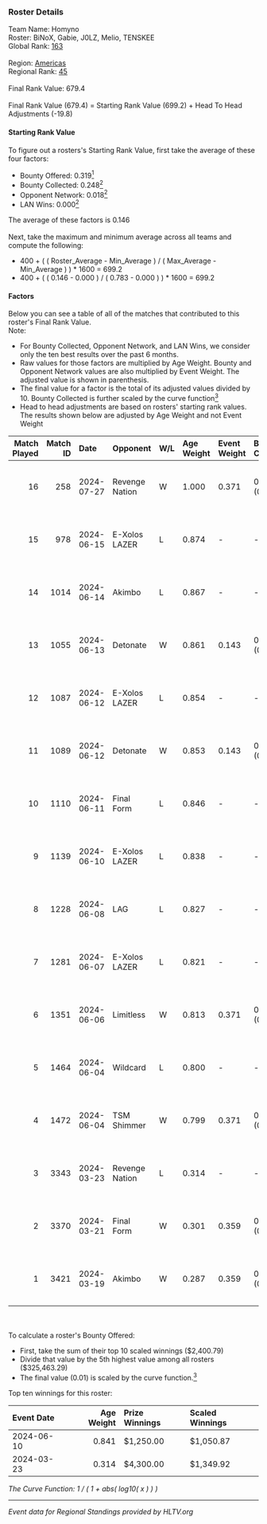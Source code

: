 ### Roster Details<br />
Team Name: Homyno<br />
Roster: BiNoX, Gabie, J0LZ, Melio, TENSKEE<br />
Global Rank: [163](../standings_global.md)<br />
<br />
Region: [Americas]( ../standings_americas.md)<br />
Regional Rank: [45]( ../standings_americas.md)<br />
<br />
Final Rank Value:  679.4<br />
<br />
Final Rank Value (679.4) = Starting Rank Value (699.2) + Head To Head Adjustments (-19.8)<br />

#### Starting Rank Value<br />
To figure out a rosters's Starting Rank Value, first take the average of these four factors:<br />
- Bounty Offered: 0.319[<sup>1</sup>](#table2)
- Bounty Collected: 0.248[<sup>2</sup>](#table1)
- Opponent Network: 0.018[<sup>2</sup>](#table1)
- LAN Wins: 0.000[<sup>2</sup>](#table1)

The average of these factors is 0.146<br />
<br />
Next, take the maximum and minimum average across all teams and compute the following:<br />
- 400 + ( ( Roster_Average - Min_Average ) / ( Max_Average - Min_Average ) ) * 1600 = 699.2
- 400 + ( ( 0.146 - 0.000 ) / ( 0.783 - 0.000 ) ) * 1600 = 699.2


#### Factors<br />
Below you can see a table of all of the matches that contributed to this roster's Final Rank Value.<br />
Note:<br />

- For Bounty Collected, Opponent Network, and LAN Wins, we consider only the ten best results over the past 6 months.
- Raw values for those factors are multiplied by Age Weight. Bounty and Opponent Network values are also multiplied by Event Weight. The adjusted value is shown in parenthesis.
- The final value for a factor is the total of its adjusted values divided by 10. Bounty Collected is further scaled by the curve function[<sup>3</sup>](#curveFunction)
- Head to head adjustments are based on rosters' starting rank values. The results shown below are adjusted by Age Weight and not Event Weight
<span id="table1"></span><br />


| Match Played | Match ID | Date       | Opponent       | W/L | Age Weight | Event Weight | Bounty Collected | Opponent Network | LAN Wins  | H2H Adj. | Roster                             |
| -: | -: | :- | :- | :- | :- | :- | :- | :- | :- | -: | :- |
|           16 |      258 | 2024-07-27 | Revenge Nation | W   | 1.000      | 0.371        | 0.007 (0.003)    | 0.100 (0.037)    | 0 (0.000) |    17.23 | BiNoX, Gabie, J0LZ, Melio, TENSKEE |
|           15 |      978 | 2024-06-15 | E-Xolos LAZER  | L   | 0.874      | -            | -                | -                | -         |    -9.28 | Gabie, J0LZ, Melio, TENSKEE, YuZ   |
|           14 |     1014 | 2024-06-14 | Akimbo         | L   | 0.867      | -            | -                | -                | -         |    -9.10 | Gabie, J0LZ, Melio, TENSKEE, YuZ   |
|           13 |     1055 | 2024-06-13 | Detonate       | W   | 0.861      | 0.143        | 0.000 (0.000)    | 0.073 (0.009)    | 0 (0.000) |     8.30 | Gabie, J0LZ, Melio, TENSKEE, YuZ   |
|           12 |     1087 | 2024-06-12 | E-Xolos LAZER  | L   | 0.854      | -            | -                | -                | -         |    -9.53 | Gabie, J0LZ, Melio, TENSKEE, YuZ   |
|           11 |     1089 | 2024-06-12 | Detonate       | W   | 0.853      | 0.143        | 0.000 (0.000)    | 0.073 (0.009)    | 0 (0.000) |     7.93 | Gabie, J0LZ, Melio, TENSKEE, YuZ   |
|           10 |     1110 | 2024-06-11 | Final Form     | L   | 0.846      | -            | -                | -                | -         |   -14.82 | Gabie, J0LZ, Melio, TENSKEE, YuZ   |
|            9 |     1139 | 2024-06-10 | E-Xolos LAZER  | L   | 0.838      | -            | -                | -                | -         |   -10.56 | Gabie, J0LZ, Melio, TENSKEE, YuZ   |
|            8 |     1228 | 2024-06-08 | LAG            | L   | 0.827      | -            | -                | -                | -         |    -8.56 | Gabie, J0LZ, Melio, TENSKEE, YuZ   |
|            7 |     1281 | 2024-06-07 | E-Xolos LAZER  | L   | 0.821      | -            | -                | -                | -         |   -11.65 | Gabie, J0LZ, Melio, TENSKEE, YuZ   |
|            6 |     1351 | 2024-06-06 | Limitless      | W   | 0.813      | 0.371        | 0.001 (0.000)    | 0.168 (0.051)    | 0 (0.000) |     9.24 | Gabie, J0LZ, Melio, TENSKEE, YuZ   |
|            5 |     1464 | 2024-06-04 | Wildcard       | L   | 0.800      | -            | -                | -                | -         |    -5.00 | Gabie, J0LZ, Melio, TENSKEE, YuZ   |
|            4 |     1472 | 2024-06-04 | TSM Shimmer    | W   | 0.799      | 0.371        | 0.020 (0.006)    | 0.199 (0.059)    | 0 (0.000) |    12.80 | Gabie, J0LZ, Melio, TENSKEE, YuZ   |
|            3 |     3343 | 2024-03-23 | Revenge Nation | L   | 0.314      | -            | -                | -                | -         |    -4.92 | Gabie, J0LZ, Melio, TENSKEE, YuZ   |
|            2 |     3370 | 2024-03-21 | Final Form     | W   | 0.301      | 0.359        | 0.003 (0.000)    | 0.066 (0.007)    | 0 (0.000) |     4.08 | Gabie, J0LZ, Melio, TENSKEE, YuZ   |
|            1 |     3421 | 2024-03-19 | Akimbo         | W   | 0.287      | 0.359        | 0.003 (0.000)    | 0.075 (0.008)    | 0 (0.000) |     4.08 | Gabie, J0LZ, Melio, TENSKEE, YuZ   |

<br />
<span id="table2"></span><br />
To calculate a roster's Bounty Offered:<br />

- First, take the sum of their top 10 scaled winnings ($2,400.79)
- Divide that value by the 5th highest value among all rosters ($325,463.29)
- The final value (0.01) is scaled by the curve function.[<sup>3</sup>](#curveFunction)

Top ten winnings for this roster:<br />

| Event Date | Age Weight | Prize Winnings | Scaled Winnings |
| :- | -: | :- | :- |
| 2024-06-10 |      0.841 | $1,250.00      | $1,050.87       |
| 2024-03-23 |      0.314 | $4,300.00      | $1,349.92       |


<span id="curveFunction"></span>_The Curve Function: 1 / ( 1 + abs( log10( x ) ) )_<br />

---
_Event data for Regional Standings provided by HLTV.org_<br />

